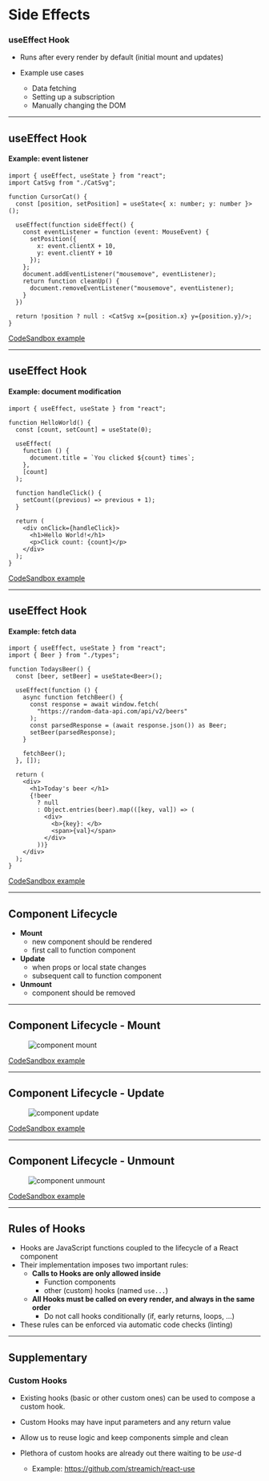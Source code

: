 # Side Effects

### useEffect Hook

- Runs after every render by default (initial mount and updates)
- Example use cases

  - Data fetching
  - Setting up a subscription
  - Manually changing the DOM

----

## useEffect Hook

#### Example: event listener

```tsx
import { useEffect, useState } from "react";
import CatSvg from "./CatSvg";

function CursorCat() {
  const [position, setPosition] = useState<{ x: number; y: number }>();

  useEffect(function sideEffect() {
    const eventListener = function (event: MouseEvent) {
      setPosition({
        x: event.clientX + 10,
        y: event.clientY + 10
      });
    };
    document.addEventListener("mousemove", eventListener);
    return function cleanUp() {
      document.removeEventListener("mousemove", eventListener);
    }
  })

  return !position ? null : <CatSvg x={position.x} y={position.y}/>;
}
```

[CodeSandbox example](https://codesandbox.io/s/dreamy-dirac-2ncgyy?file=/src/CursorCat.tsx)

----

## useEffect Hook

#### Example: document modification

```tsx
import { useEffect, useState } from "react";

function HelloWorld() {
  const [count, setCount] = useState(0);

  useEffect(
    function () {
      document.title = `You clicked ${count} times`;
    },
    [count]
  );

  function handleClick() {
    setCount((previous) => previous + 1);
  }

  return (
    <div onClick={handleClick}>
      <h1>Hello World!</h1>
      <p>Click count: {count}</p>
    </div>
  );
}
```

[CodeSandbox example](https://codesandbox.io/s/confident-currying-3vyzp1?file=/src/App.tsx)

----

## useEffect Hook

#### Example: fetch data

```tsx
import { useEffect, useState } from "react";
import { Beer } from "./types";

function TodaysBeer() {
  const [beer, setBeer] = useState<Beer>();

  useEffect(function () {
    async function fetchBeer() {
      const response = await window.fetch(
        "https://random-data-api.com/api/v2/beers"
      );
      const parsedResponse = (await response.json()) as Beer;
      setBeer(parsedResponse);
    }

    fetchBeer();
  }, []);

  return (
    <div>
      <h1>Today's beer </h1>
      {!beer
        ? null
        : Object.entries(beer).map(([key, val]) => (
          <div>
            <b>{key}: </b>
            <span>{val}</span>
          </div>
        ))}
    </div>
  );
}
```

[CodeSandbox example](https://codesandbox.io/s/broken-star-qyoqfs?file=/src/App.tsx)

----

## Component Lifecycle

- **Mount**
  - new component should be rendered
  - first call to function component
- **Update**
  - when props or local state changes
  - subsequent call to function component
- **Unmount**
  - component should be removed

----

## Component Lifecycle - Mount

<figure>
  <img src="img/ComponentLifecycle-mount.png" style="box-shadow: none" alt="component mount"/>
</figure>

[CodeSandbox example](https://codesandbox.io/s/quizzical-tree-ueyvzm?file=/src/DemoComponent.tsx)

----

## Component Lifecycle - Update

<figure>
  <img src="img/ComponentLifecycle-update.png" style="box-shadow: none" alt="component update"/>
</figure>

[CodeSandbox example](https://codesandbox.io/s/quizzical-tree-ueyvzm?file=/src/DemoComponent.tsx)

----

## Component Lifecycle - Unmount

<figure>
  <img src="img/ComponentLifecycle-unmount.png" style="box-shadow: none" alt="component unmount"/>
</figure>

[CodeSandbox example](https://codesandbox.io/s/quizzical-tree-ueyvzm?file=/src/DemoComponent.tsx)

----

## Rules of Hooks

- Hooks are JavaScript functions coupled to the lifecycle of a React component
- Their implementation imposes two important rules:
  - **Calls to Hooks are only allowed inside**
    - Function components
    - other (custom) hooks (named `use...`)
  - **All Hooks must be called on every render, and always in the same order**
    - Do not call hooks conditionally (if, early returns, loops, ...)
- These rules can be enforced via automatic code checks (linting)

----

## Supplementary

### Custom Hooks

- Existing hooks (basic or other custom ones) can be used to compose a custom hook.
- Custom Hooks may have input parameters and any return value
- Allow us to reuse logic and keep components simple and clean
- Plethora of custom hooks are already out there waiting to be _use_-d

  - Example: https://github.com/streamich/react-use
